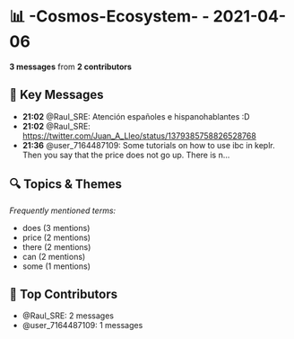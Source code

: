 # 📊 -Cosmos-Ecosystem- - 2021-04-06
**3 messages** from **2 contributors**

## 💬 Key Messages
- **21:02** @Raul_SRE: Atención españoles e hispanohablantes :D
- **21:02** @Raul_SRE: https://twitter.com/Juan_A_Lleo/status/1379385758826528768
- **21:36** @user_7164487109: Some tutorials on how to use ibc in keplr. Then you say that the price does not go up. There is n...

## 🔍 Topics & Themes
*Frequently mentioned terms:*
- does (3 mentions)
- price (2 mentions)
- there (2 mentions)
- can (2 mentions)
- some (1 mentions)

## 👥 Top Contributors
- @Raul_SRE: 2 messages
- @user_7164487109: 1 messages
